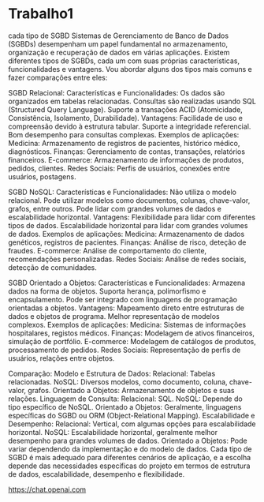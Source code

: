 # Trabalho1
cada tipo de SGBD
Sistemas de Gerenciamento de Banco de Dados (SGBDs) desempenham um papel fundamental no armazenamento, organização e recuperação de dados em várias aplicações. Existem diferentes tipos de SGBDs, cada um com suas próprias características, funcionalidades e vantagens. Vou abordar alguns dos tipos mais comuns e fazer comparações entre eles:

SGBD Relacional:
Características e Funcionalidades:
Os dados são organizados em tabelas relacionadas.
Consultas são realizadas usando SQL (Structured Query Language).
Suporte a transações ACID (Atomicidade, Consistência, Isolamento, Durabilidade).
Vantagens:
Facilidade de uso e compreensão devido à estrutura tabular.
Suporte a integridade referencial.
Bom desempenho para consultas complexas.
Exemplos de aplicações:
Medicina: Armazenamento de registros de pacientes, histórico médico, diagnósticos.
Finanças: Gerenciamento de contas, transações, relatórios financeiros.
E-commerce: Armazenamento de informações de produtos, pedidos, clientes.
Redes Sociais: Perfis de usuários, conexões entre usuários, postagens.



SGBD NoSQL:
Características e Funcionalidades:
Não utiliza o modelo relacional.
Pode utilizar modelos como documentos, colunas, chave-valor, grafos, entre outros.
Pode lidar com grandes volumes de dados e escalabilidade horizontal.
Vantagens:
Flexibilidade para lidar com diferentes tipos de dados.
Escalabilidade horizontal para lidar com grandes volumes de dados.
Exemplos de aplicações:
Medicina: Armazenamento de dados genéticos, registros de pacientes.
Finanças: Análise de risco, deteção de fraudes.
E-commerce: Análise de comportamento do cliente, recomendações personalizadas.
Redes Sociais: Análise de redes sociais, detecção de comunidades.


SGBD Orientado a Objetos:
Características e Funcionalidades:
Armazena dados na forma de objetos.
Suporta herança, polimorfismo e encapsulamento.
Pode ser integrado com linguagens de programação orientadas a objetos.
Vantagens:
Mapeamento direto entre estruturas de dados e objetos de programa.
Melhor representação de modelos complexos.
Exemplos de aplicações:
Medicina: Sistemas de informações hospitalares, registos médicos.
Finanças: Modelagem de ativos financeiros, simulação de portfólio.
E-commerce: Modelagem de catálogos de produtos, processamento de pedidos.
Redes Sociais: Representação de perfis de usuários, relações entre objetos.


Comparação:
Modelo e Estrutura de Dados:
Relacional: Tabelas relacionadas.
NoSQL: Diversos modelos, como documento, coluna, chave-valor, grafos.
Orientado a Objetos: Armazenamento de objetos e suas relações.
Linguagem de Consulta:
Relacional: SQL.
NoSQL: Depende do tipo específico de NoSQL.
Orientado a Objetos: Geralmente, linguagens específicas do SGBD ou ORM (Object-Relational Mapping).
Escalabilidade e Desempenho:
Relacional: Vertical, com algumas opções para escalabilidade horizontal.
NoSQL: Escalabilidade horizontal, geralmente melhor desempenho para grandes volumes de dados.
Orientado a Objetos: Pode variar dependendo da implementação e do modelo de dados.
Cada tipo de SGBD é mais adequado para diferentes cenários de aplicação, e a escolha depende das necessidades específicas do projeto em termos de estrutura de dados, escalabilidade, desempenho e flexibilidade.












https://chat.openai.com

